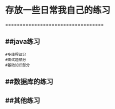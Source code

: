 # 存放一些日常我自己的练习
==================================

##java练习
-------------------------------
    #多线程部分
    #面试题部分
    #基础知识部分

##数据库的练习
--------------------------

##其他练习
----------------------------


